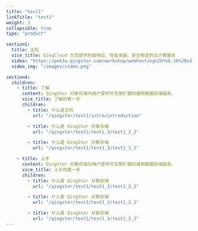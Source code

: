 ```yaml
---
title: "test1"
linkTitle: "test1"
weight: 3
collapsible: true
type: "product"

section1:
  title: 主机
  vice_title: QingCloud 为您提供秒级响应、性能卓越、安全稳定的云计算服务
  video: "https://pek3a.qingstor.com/workshop/webhosting%20feb.16%20v3.mp4"
  video_img: "/images/video.png"

section4:
  children:
    - title: 了解
      content: QingStor 对象存储为用户提供可无限扩展的通用数据存储服务。
      vice_title: 了解的第一步
      children:
        - title: 什么是主机
          url: "/qingstor/test1/intro/introduction"

        - title: 什么是 QingStor 对象存储
          url: "/qingstor/test1/test1_3/test1_3_2"

        - title: 什么是 QingStor 对象存储
          url: "/qingstor/test1/test1_3/test1_3_2"

    - title: 上手
      content: QingStor 对象存储为用户提供可无限扩展的通用数据存储服务。
      vice_title: 上手的第一步
      children: 
        - title: 什么是 QingStor 对象存储
          url: "/qingstor/test1/test1_3/test1_3_2"

        - title: 什么是 QingStor 对象存储
          url: "/qingstor/test1/test1_3/test1_3_2"

        - title: 什么是 QingStor 对象存储
          url: "/qingstor/test1/test1_3/test1_3_2"
---
```



<!-- type: "product" 这个参数表明这是一个产品index页面 -->
<!-- section1 为产品index页面 主标题 副标题 video  video_img为视频图片  -->
<!-- section2 为产品index页面 第一个大块的用户文档配置  -->
<!-- section3 为产品index页面 第二个大块的开发者文档配置  -->
<!-- section4 为产品index页面 第三个大块的学习路径配置  -->